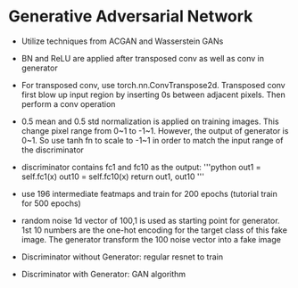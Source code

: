 # Generative Adversarial Network

* Utilize techniques from ACGAN and Wasserstein GANs

* BN and ReLU are applied after transposed conv as well as conv in generator

* For transposed conv, use torch.nn.ConvTranspose2d. Transposed conv first blow up input region by inserting 0s 
between adjacent pixels. Then perform a conv operation

* 0.5 mean and 0.5 std normalization is applied on training images. This change pixel range from 0~1 to -1~1. 
However, the output of generator is 0~1. So use tanh fn to scale to -1~1 in order to match the input 
range of the discriminator

* discriminator contains fc1 and fc10 as the output:
'''python
out1 = self.fc1(x)
out10 = self.fc10(x)
return out1, out10
'''

* use 196 intermediate featmaps and train for 200 epochs (tutorial train for 500 epochs)

* random noise 1d vector of 100,1 is used as starting point for generator. 1st 10 numbers are the one-hot 
encoding for the target class of this fake image. The generator transform the 100 noise vector into a fake image

* Discriminator without Generator: regular resnet to train

* Discriminator with Generator: GAN algorithm

